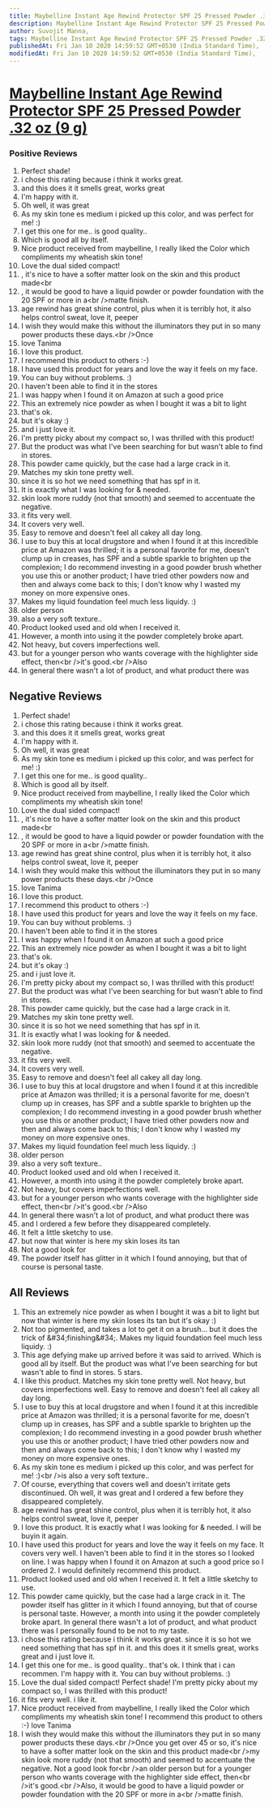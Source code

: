 ```yaml
---
title: Maybelline Instant Age Rewind Protector SPF 25 Pressed Powder .32 oz (9 g),
description: Maybelline Instant Age Rewind Protector SPF 25 Pressed Powder .32 oz (9 g),
author: Suvojit Manna,
tags: Maybelline Instant Age Rewind Protector SPF 25 Pressed Powder .32 oz (9 g),
publishedAt: Fri Jan 10 2020 14:59:52 GMT+0530 (India Standard Time),
modifiedAt: Fri Jan 10 2020 14:59:52 GMT+0530 (India Standard Time),
---
```


# [Maybelline Instant Age Rewind Protector SPF 25 Pressed Powder .32 oz (9 g)](https://products.checkmycream.com/products/Maybelline-Instant-Age-Rewind-Protector-SPF-25-Pressed-Powder-.32-oz-(9-g).html)

### Positive Reviews

<ol>
      <li>Perfect shade!</li>
      <li>i chose this rating because i think it works great.</li>
      <li>and this does it it smells great, works great</li>
      <li>I&#x27;m happy with it.</li>
      <li>Oh well, it was great</li>
      <li>As my skin tone es medium i picked up this color, and was perfect for me! :)</li>
      <li>I get this one for me.. is good quality..</li>
      <li>Which is good all by itself.</li>
      <li>Nice product received from maybelline, I really liked the Color which compliments my wheatish skin tone!</li>
      <li>Love the dual sided compact!</li>
      <li>, it&#x27;s nice to have a softer matter look on the skin and this product made&lt;br</li>
      <li>, it would be good to have a liquid powder or powder foundation with the 20 SPF or more in a&lt;br /&gt;matte finish.</li>
      <li>age rewind has great shine control, plus when it is terribly hot, it also helps control sweat, love it, peeper</li>
      <li>I wish they would make this without the illuminators they put in so many power products these days.&lt;br /&gt;Once</li>
      <li>love Tanima</li>
      <li>I love this product.</li>
      <li>I recommend this product to others :-)</li>
      <li>I have used this product for years and love the way it feels on my face.</li>
      <li>You can buy without problems. :)</li>
      <li>I haven&#x27;t been able to find it in the stores</li>
      <li>I was happy when I found it on Amazon at such a good price</li>
      <li>This an extremely nice powder as when I bought it was a bit to light</li>
      <li>that&#x27;s ok.</li>
      <li>but it&#x27;s okay :)</li>
      <li>and i just love it.</li>
      <li>I&#x27;m pretty picky about my compact so, I was thrilled with this product!</li>
      <li>But the product was what I&#x27;ve been searching for but wasn&#x27;t able to find in stores.</li>
      <li>This powder came quickly, but the case had a large crack in it.  </li>
      <li>Matches my skin tone pretty well.</li>
      <li>since it is so hot we need something that has spf in it.</li>
      <li>It is exactly what I was looking for &amp; needed.</li>
      <li>skin look more ruddy (not that smooth) and seemed to accentuate the negative.</li>
      <li>it fits very well.</li>
      <li>It covers very well.</li>
      <li>Easy to remove and doesn&#x27;t feel all cakey all day long.</li>
      <li>I use to  buy this at local drugstore and when I found it at this incredible price at Amazon was thrilled; it is a personal favorite for me, doesn&#x27;t clump up in creases, has SPF and a subtle sparkle to brighten up the complexion; I do recommend investing in a good powder brush whether you use this or another product; I have tried other powders now and then and always come back to this; I don&#x27;t know why I wasted my money on more expensive ones.</li>
      <li>Makes my liquid foundation feel much less liquidy. :)</li>
      <li>older person</li>
      <li>also a very soft texture..</li>
      <li>Product looked used and old when I received it.  </li>
      <li>However, a month into using it the powder completely broke apart.</li>
      <li>Not heavy, but covers imperfections well.</li>
      <li>but for a younger person who wants coverage with the highlighter side effect, then&lt;br /&gt;it&#x27;s good.&lt;br /&gt;Also</li>
      <li>In general there wasn&#x27;t a lot of product, and what product there was</li>
</ol>


<h2>Negative Reviews</h2>
<ol>
<li> Perfect shade!</li>
<li> i chose this rating because i think it works great.</li>
<li> and this does it it smells great, works great</li>
<li> I&#x27;m happy with it.</li>
<li> Oh well, it was great</li>
<li> As my skin tone es medium i picked up this color, and was perfect for me! :)</li>
<li> I get this one for me.. is good quality..</li>
<li> Which is good all by itself.</li>
<li> Nice product received from maybelline, I really liked the Color which compliments my wheatish skin tone!</li>
<li> Love the dual sided compact!</li>
<li> , it&#x27;s nice to have a softer matter look on the skin and this product made&lt;br</li>
<li> , it would be good to have a liquid powder or powder foundation with the 20 SPF or more in a&lt;br /&gt;matte finish.</li>
<li> age rewind has great shine control, plus when it is terribly hot, it also helps control sweat, love it, peeper</li>
<li> I wish they would make this without the illuminators they put in so many power products these days.&lt;br /&gt;Once</li>
<li> love Tanima</li>
<li> I love this product.</li>
<li> I recommend this product to others :-)</li>
<li> I have used this product for years and love the way it feels on my face.</li>
<li> You can buy without problems. :)</li>
<li> I haven&#x27;t been able to find it in the stores</li>
<li> I was happy when I found it on Amazon at such a good price</li>
<li> This an extremely nice powder as when I bought it was a bit to light</li>
<li> that&#x27;s ok.</li>
<li> but it&#x27;s okay :)</li>
<li> and i just love it.</li>
<li> I&#x27;m pretty picky about my compact so, I was thrilled with this product!</li>
<li> But the product was what I&#x27;ve been searching for but wasn&#x27;t able to find in stores.</li>
<li> This powder came quickly, but the case had a large crack in it.  </li>
<li> Matches my skin tone pretty well.</li>
<li> since it is so hot we need something that has spf in it.</li>
<li> It is exactly what I was looking for &amp; needed.</li>
<li> skin look more ruddy (not that smooth) and seemed to accentuate the negative.</li>
<li> it fits very well.</li>
<li> It covers very well.</li>
<li> Easy to remove and doesn&#x27;t feel all cakey all day long.</li>
<li> I use to  buy this at local drugstore and when I found it at this incredible price at Amazon was thrilled; it is a personal favorite for me, doesn&#x27;t clump up in creases, has SPF and a subtle sparkle to brighten up the complexion; I do recommend investing in a good powder brush whether you use this or another product; I have tried other powders now and then and always come back to this; I don&#x27;t know why I wasted my money on more expensive ones.</li>
<li> Makes my liquid foundation feel much less liquidy. :)</li>
<li> older person</li>
<li> also a very soft texture..</li>
<li> Product looked used and old when I received it.  </li>
<li> However, a month into using it the powder completely broke apart.</li>
<li> Not heavy, but covers imperfections well.</li>
<li> but for a younger person who wants coverage with the highlighter side effect, then&lt;br /&gt;it&#x27;s good.&lt;br /&gt;Also</li>
<li> In general there wasn&#x27;t a lot of product, and what product there was</li>
<li> and I ordered a few before they disappeared completely.</li>
<li> It felt a little sketchy to use.</li>
<li> but now that winter is here my skin loses its tan</li>
<li> Not a good look for</li>
<li> The powder itself has glitter in it which I found annoying, but that of course is personal taste.  </li>
</ol>

<h2>All Reviews</h2>

<ol>
    <li> This an extremely nice powder as when I bought it was a bit to light but now that winter is here my skin loses its tan but it&#x27;s okay :)</li>
    <li> Not too pigmented, and takes a lot to get it on a brush... but it does the trick of &amp;#34;finishing&amp;#34;. Makes my liquid foundation feel much less liquidy. :)</li>
    <li> This age defying make up arrived before it was said to arrived. Which is good all by itself. But the product was what I&#x27;ve been searching for but wasn&#x27;t able to find in stores. 5 stars.</li>
    <li> I like this product. Matches my skin tone pretty well. Not heavy, but covers imperfections well. Easy to remove and doesn&#x27;t feel all cakey all day long.</li>
    <li> I use to  buy this at local drugstore and when I found it at this incredible price at Amazon was thrilled; it is a personal favorite for me, doesn&#x27;t clump up in creases, has SPF and a subtle sparkle to brighten up the complexion; I do recommend investing in a good powder brush whether you use this or another product; I have tried other powders now and then and always come back to this; I don&#x27;t know why I wasted my money on more expensive ones.</li>
    <li> As my skin tone es medium i picked up this color, and was perfect for me! :)&lt;br /&gt;is also a very soft texture..</li>
    <li> Of course, everything that covers well and doesn&#x27;t irritate gets discontinued.  Oh well, it was great and I ordered a few before they disappeared completely.</li>
    <li> age rewind has great shine control, plus when it is terribly hot, it also helps control sweat, love it, peeper</li>
    <li> I love this product. It is exactly what I was looking for &amp; needed. I will be buyin it again.</li>
    <li> I have used this product for years and love the way it feels on my face. It covers very well. I haven&#x27;t been able to find it in the stores so I looked on line. I was happy when I found it on Amazon at such a good price so I ordered 2. I would definitely recommend this product.</li>
    <li> Product looked used and old when I received it.  It felt a little sketchy to use.</li>
    <li> This powder came quickly, but the case had a large crack in it.  The powder itself has glitter in it which I found annoying, but that of course is personal taste.  However, a month into using it the powder completely broke apart. In general there wasn&#x27;t a lot of product, and what product there was I personally found to be not to my taste.</li>
    <li> i chose this rating because i think it works great. since it is so hot we need something that has spf in it. and this does it it smells great, works great and i just love it.</li>
    <li> I get this one for me.. is good quality.. that&#x27;s ok. I think that i can recommen. I&#x27;m happy with it. You can buy without problems. :)</li>
    <li> Love the dual sided compact! Perfect shade! I&#x27;m pretty picky about my compact so, I was thrilled with this product!</li>
    <li> it fits very well. i like it.</li>
    <li> Nice product received from maybelline, I really liked the Color which compliments my wheatish skin tone! I recommend this product to others :-) love Tanima</li>
    <li> I wish they would make this without the illuminators they put in so many power products these days.&lt;br /&gt;Once you get over 45 or so, it&#x27;s nice to have a softer matter look on the skin and this product made&lt;br /&gt;my skin look more ruddy (not that smooth) and seemed to accentuate the negative. Not a good look for&lt;br /&gt;an older person but for a younger person who wants coverage with the highlighter side effect, then&lt;br /&gt;it&#x27;s good.&lt;br /&gt;Also, it would be good to have a liquid powder or powder foundation with the 20 SPF or more in a&lt;br /&gt;matte finish.</li>
</ol>




